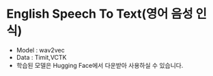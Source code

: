 # English Speech To Text(영어 음성 인식)
- Model : wav2vec
- Data : Timit,VCTK
- 학습된 모델은 Hugging Face에서 다운받아 사용하실 수 있습니다.

